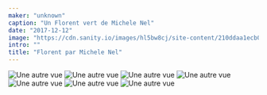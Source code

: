 ```yaml
---
maker: "unknown"
caption: "Un Florent vert de Michele Nel"
date: "2017-12-12"
image: "https://cdn.sanity.io/images/hl5bw8cj/site-content/210ddaa1ecb0afad4260d6c60627be34e46189d0-1280x960.jpg"
intro: ""
title: "Florent par Michele Nel"
---
```


![Une autre vue](https://posts.freesewing.org/uploads/florent_by_michele_24_24a438f855.jpg "Une autre vue") ![Une autre vue](https://posts.freesewing.org/uploads/florent_by_michele_25_e4e2c3a34b.jpg "Une autre vue") ![Une autre vue](https://posts.freesewing.org/uploads/florent_by_michele_27_43ced160e7.jpg "Une autre vue") ![Une autre vue](https://posts.freesewing.org/uploads/florent_by_michele_31_b665c3dc5b.jpg "Une autre vue") ![Une autre vue](https://posts.freesewing.org/uploads/florent_by_michele_38_e8e8777f34.jpg "Une autre vue") ![Une autre vue](https://posts.freesewing.org/uploads/florent_by_michele_43_9a583f3648.jpg "Une autre vue") ![Une autre vue](https://posts.freesewing.org/uploads/florent_by_michele_46_c480c6a1a9.jpg)
